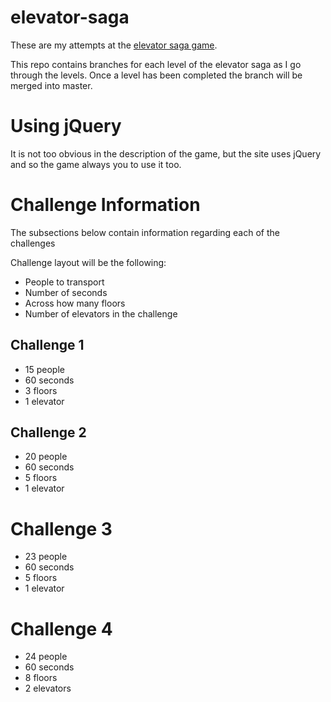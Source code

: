 # elevator-saga
These are my attempts at the [elevator saga game](http://play.elevatorsaga.com/).

This repo contains branches for each level of the elevator saga as I go through the levels. Once a level has been completed the branch will be merged into master.

# Using jQuery
It is not too obvious in the description of the game, but the site uses jQuery and so the game always you to use it too.

# Challenge Information

The subsections below contain information regarding each of the challenges

Challenge layout will be the following:
* People to transport
* Number of seconds
* Across how many floors
* Number of elevators in the challenge

## Challenge 1

* 15 people
* 60 seconds
* 3 floors
* 1 elevator

## Challenge 2

* 20 people
* 60 seconds
* 5 floors
* 1 elevator

# Challenge 3 

* 23 people
* 60 seconds
* 5 floors
* 1 elevator

# Challenge 4
* 24 people
* 60 seconds
* 8 floors
* 2 elevators
